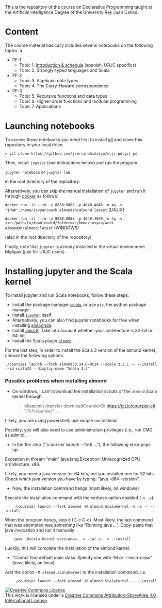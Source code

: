 This is the repository of the course on Declarative Programming taught at the Artificial 
Intelligence Degree of the University Rey Juan Carlos. 


# Content 

The course material basically includes several notebooks on the following topics:
a
* PF-1
  * Topic 1. [Introduction & schedule](PF-1/Intro.pdf) (spanish, URJC specifics)
  * Topic 2. Strongly-typed languages and Scala
* PF-2
  * Topic 3. Algebraic data types
  * Topic 4. The Curry-Howard correspondence
* PF-3
  * Topic 5. Recursive functions and data types
  * Topic 6. Higher-order functions and modular programming
  * Topic 7. Applications

# Launching notebooks

To access these notebooks you need first to install [git](https://git-scm.com/) and clone this repository in your local drive: 

`> git clone https://github.com/jserranohidalgo/urjc-pd.git pd`

Then, install `jupyter` (see instructions below) and run the program:

`jupyter notebook`  or `jupyter lab`

in the root directory of the repository.

Alternatively, you can skip the manual installation of `jupyter`
and run it through [docker](https://hub.docker.com/editions/community/docker-ce-desktop-windows) as follows:

`docker run -it --rm -p 8888:8888 -p 4040:4040 -m 4g -v "$PWD":/home/jovyan/work almondsh/almond:latest` (LINUX)

`docker run -it --rm -p 8888:8888 -p 4040:4040 -m 4g -v <<c:/path/to/downloaded/folder>>:/home/jovyan/work almondsh/almond:latest` (WINDOWS)

(also in the root directory of the repository)

Finally, note that `jupyter` is already installed in the virtual environment MyApps (just for URJC users).

# Installing jupyter and the Scala kernel

To install jupyter and run Scala notebooks, follow these steps:

* Install the package manager [`conda`](https://docs.conda.io/en/latest/miniconda.html), or use `pip`, the python package manager.
* Install [`jupyter`](https://jupyter.org/install) itself
* Alternatively, you can also find jupyter notebooks for free when installing [anaconda](https://www.anaconda.com/products/individual-d).
* Install [Java 8](https://docs.oracle.com/javase/8/docs/technotes/guides/install/install_overview.html#A1096936). Take into account whether your architecture is 32-bit or 64-bit.
* Install the Scala plugin [`almond`](https://almond.sh/docs/quick-start-install). 

For the last step, in order to install the Scala 3 version of the almond kernel, choose the following options: 

`./coursier launch --fork almond:0.14.0-RC14 --scala 3.3.1 -- --install --id scala33 --display-name "Scala 3.3"`

### Possible problems when installing almond

* On windows, I can't download the installation scripts of the `almond` Scala kernel through:

	> bitsadmin /transfer downloadCoursierCli https://git.io/coursier-cli "Í%%coursier"
	> ...

Likely, you are using powershell; use simple `cmd` instead. 

Possibly, you will also need to use administration privileges (i.e., run CMD as admin).


* In the thir step (".\coursier launch --fork ..."), the following error pops up:

Exception in thream "main" java.lang.Exception: Unrecognized CPU architecture: x86. 

Likely, you need a java version for 64 bits, but you installed one for 32 bits. Check which java version you have by typing: "java -d64 -version".

* Now, the installation command hangs (most likely, on windows)

Execute the installation command with the verbose option enabled (`-v -v`):

        .\coursier launch --fork almond -M almond.ScalaKernel -v -v -- --install

When the program hangs, stop it (C-c C-c). Most likely, the last command that was attempted was something like "Running java ...". Copy-paste that java invocation and run it manually:

        java -Dscala-kernel.version=<...> -jar <...> --install

Luckily, this will complete the installation of the almond kernel.

* "Cannot find default main class. Specify one with -M or --main-class" (most likely, on linux)

Add the option `-M almond.ScalaKernel`  to the installation command, i.e.

        ./coursier launch --fork almond -M almond.ScalaKernel -- --install


<a rel="license" href="http://creativecommons.org/licenses/by-sa/4.0/"><img alt="Creative Commons License" style="border-width:0" src="https://i.creativecommons.org/l/by-nc-sa/4.0/88x31.png" /></a><br />This work is licensed under a <a rel="license" href="http://creativecommons.org/licenses/by-sa/4.0/">Creative Commons Attribution-ShareAlike 4.0 International License</a>.
